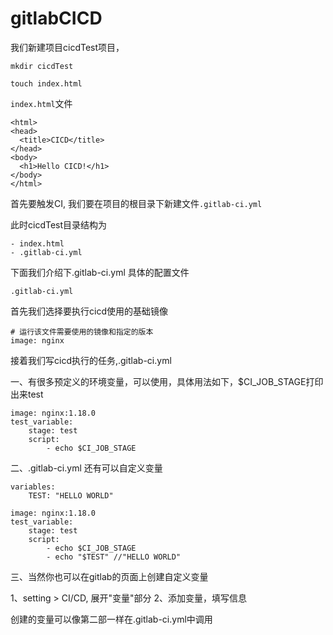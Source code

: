 # gitlabCICD

我们新建项目cicdTest项目，

```
mkdir cicdTest

touch index.html

```

`index.html`文件

```
<html>
<head>
  <title>CICD</title>
</head>
<body>
  <h1>Hello CICD!</h1>
</body>
</html>
```

首先要触发CI, 我们要在项目的根目录下新建文件`.gitlab-ci.yml`

此时cicdTest目录结构为

```
- index.html
- .gitlab-ci.yml
```

下面我们介绍下.gitlab-ci.yml 具体的配置文件

`.gitlab-ci.yml`

首先我们选择要执行cicd使用的基础镜像

```
# 运行该文件需要使用的镜像和指定的版本
image: nginx

```

接着我们写cicd执行的任务,.gitlab-ci.yml 

一、有很多预定义的环境变量，可以使用，具体用法如下，$CI_JOB_STAGE打印出来test

```
image: nginx:1.18.0
test_variable:
	stage: test
	script:
		- echo $CI_JOB_STAGE
```

二、.gitlab-ci.yml 还有可以自定义变量

```
variables:
	TEST: "HELLO WORLD"

image: nginx:1.18.0
test_variable:
	stage: test
	script:
		- echo $CI_JOB_STAGE
		- echo "$TEST" //"HELLO WORLD"
```

三、当然你也可以在gitlab的页面上创建自定义变量

1、setting > CI/CD, 展开"变量"部分
2、添加变量，填写信息

创建的变量可以像第二部一样在.gitlab-ci.yml中调用

